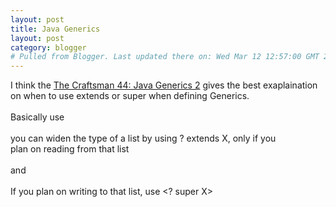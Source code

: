```yaml
---
layout: post
title: Java Generics
layout: post
category: blogger
# Pulled from Blogger. Last updated there on: Wed Mar 12 12:57:00 GMT 2008
---
```

I think the <a href="http://objectmentor.com/resources/articles/The_Craftsman_44__Brown_Bag_I.pdf">The Craftsman 44: Java Generics 2</a> gives the best exaplaination on when to use extends or super when defining Generics.<br /><br />Basically use <br /><br />you can widen the type of a list by using ? extends X, only if you <br />plan on reading from that list<br /><br />and<br /><br />If you plan on writing to that list, use <? super X>
